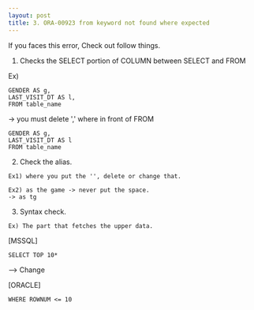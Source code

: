 ```yaml
---
layout: post
title: 3. ORA-00923 from keyword not found where expected
---
```


If you faces this error, Check out follow things.



1. Checks the SELECT portion of COLUMN between SELECT and FROM


Ex)
```
GENDER AS g,
LAST_VISIT_DT AS l,
FROM table_name
```
-> you must delete ',' where in front of FROM
```
GENDER AS g,
LAST_VISIT_DT AS l
FROM table_name
```

2. Check the alias.

```
Ex1) where you put the '', delete or change that.
```
```
Ex2) as the game -> never put the space.
-> as tg
```

3. Syntax check. 

```
Ex) The part that fetches the upper data. 
```

[MSSQL]
```
SELECT TOP 10*
```
--> Change 

[ORACLE]
```
WHERE ROWNUM <= 10
```
